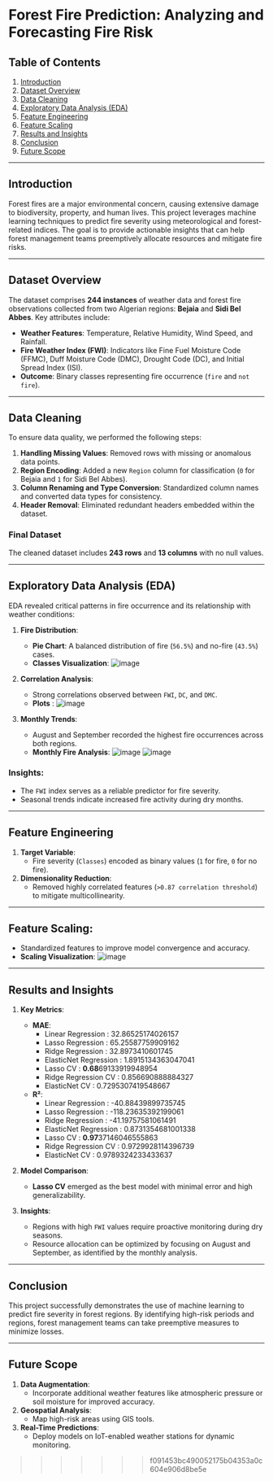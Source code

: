 # Forest Fire Prediction: Analyzing and Forecasting Fire Risk

## Table of Contents
1. [Introduction](#introduction)
2. [Dataset Overview](#dataset-overview)
3. [Data Cleaning](#data-cleaning)
4. [Exploratory Data Analysis (EDA)](#exploratory-data-analysis-eda)
5. [Feature Engineering](#feature-engineering)
6. [Feature Scaling](#feature-scaling)
7. [Results and Insights](#results-and-insights)
8. [Conclusion](#conclusion)
9. [Future Scope](#future-scope)

---

## Introduction
Forest fires are a major environmental concern, causing extensive damage to biodiversity, property, and human lives. This project leverages machine learning techniques to predict fire severity using meteorological and forest-related indices. The goal is to provide actionable insights that can help forest management teams preemptively allocate resources and mitigate fire risks.

---

## Dataset Overview
The dataset comprises **244 instances** of weather data and forest fire observations collected from two Algerian regions: **Bejaia** and **Sidi Bel Abbes**. Key attributes include:

- **Weather Features**: Temperature, Relative Humidity, Wind Speed, and Rainfall.
- **Fire Weather Index (FWI)**: Indicators like Fine Fuel Moisture Code (FFMC), Duff Moisture Code (DMC), Drought Code (DC), and Initial Spread Index (ISI).
- **Outcome**: Binary classes representing fire occurrence (`fire` and `not fire`).

---

## Data Cleaning
To ensure data quality, we performed the following steps:
1. **Handling Missing Values**: Removed rows with missing or anomalous data points.
2. **Region Encoding**: Added a new `Region` column for classification (`0` for Bejaia and `1` for Sidi Bel Abbes).
3. **Column Renaming and Type Conversion**: Standardized column names and converted data types for consistency.
4. **Header Removal**: Eliminated redundant headers embedded within the dataset.

### Final Dataset
The cleaned dataset includes **243 rows** and **13 columns** with no null values.

---

## Exploratory Data Analysis (EDA)
EDA revealed critical patterns in fire occurrence and its relationship with weather conditions:

1. **Fire Distribution**:
   - **Pie Chart**: A balanced distribution of fire (`56.5%`) and no-fire (`43.5%`) cases.
   - **Classes Visualization**: ![image](https://github.com/Manjusha-26/Algerian_Forest_Fire_Prediction/blob/3eadd9ac95e88bf0c8c3689da7f3bfedc4338edd/src/Visualisations/Pie%20Chart%20of%20Classes.png)

2. **Correlation Analysis**:
   - Strong correlations observed between `FWI`, `DC`, and `DMC`.
   - **Plots** : 
![image](https://github.com/Manjusha-26/Algerian_Forest_Fire_Prediction/blob/3eadd9ac95e88bf0c8c3689da7f3bfedc4338edd/src/Visualisations/Correlation_Plots.png)

3. **Monthly Trends**:
   - August and September recorded the highest fire occurrences across both regions.
   - **Monthly Fire Analysis**: ![image](https://github.com/Manjusha-26/Algerian_Forest_Fire_Prediction/blob/3eadd9ac95e88bf0c8c3689da7f3bfedc4338edd/src/Visualisations/Fire%20Analysis%20of%20Sidi-Bel%20Region.png)
     ![image](https://github.com/Manjusha-26/Algerian_Forest_Fire_Prediction/blob/3eadd9ac95e88bf0c8c3689da7f3bfedc4338edd/src/Visualisations/Fire%20analysis%20of%20Bejaia%20Region.png)


### Insights:
- The `FWI` index serves as a reliable predictor for fire severity.
- Seasonal trends indicate increased fire activity during dry months.

---

## Feature Engineering
1. **Target Variable**:
   - Fire severity (`Classes`) encoded as binary values (`1` for fire, `0` for no fire).
2. **Dimensionality Reduction**:
   - Removed highly correlated features (`>0.87 correlation threshold`) to mitigate multicollinearity.

---

## Feature Scaling:
- Standardized features to improve model convergence and accuracy.
- **Scaling Visualization**: ![image](https://github.com/Manjusha-26/Algerian_Forest_Fire_Prediction/blob/3eadd9ac95e88bf0c8c3689da7f3bfedc4338edd/src/Visualisations/Feature%20Scaling.png)

---

## Results and Insights
1. **Key Metrics**:
   - **MAE**:
      - Linear Regression : 32.86525174026157
      - Lasso Regression : 65.25587759909162
      - Ridge Regression : 32.8973410601745
      - ElasticNet Regression : 1.8915134363047041
      - Lasso CV : **0.68**69133919948954
      - Ridge Regression CV : 0.856690888884327
      - ElasticNet CV : 0.7295307419548667
   - **R²**: 
      - Linear Regression : -40.88439899735745
      - Lasso Regression : -118.23635392199061
      - Ridge Regression : -41.19757581061491
      - ElasticNet Regression : 0.8731354681001338
      - Lasso CV : **0.97**37146046555863
      - Ridge Regression CV : 0.9729928114396739
      - ElasticNet CV : 0.9789324233433637
2. **Model Comparison**:
   - **Lasso CV** emerged as the best model with minimal error and high generalizability.

3. **Insights**:
   - Regions with high `FWI` values require proactive monitoring during dry seasons.
   - Resource allocation can be optimized by focusing on August and September, as identified by the monthly analysis.

---

## Conclusion
This project successfully demonstrates the use of machine learning to predict fire severity in forest regions. By identifying high-risk periods and regions, forest management teams can take preemptive measures to minimize losses.

---

## Future Scope
1. **Data Augmentation**:
   - Incorporate additional weather features like atmospheric pressure or soil moisture for improved accuracy.
2. **Geospatial Analysis**:
   - Map high-risk areas using GIS tools.
3. **Real-Time Predictions**:
   - Deploy models on IoT-enabled weather stations for dynamic monitoring.

>>>>>>> f091453bc490052175b04353a0c604e906d8be5e

